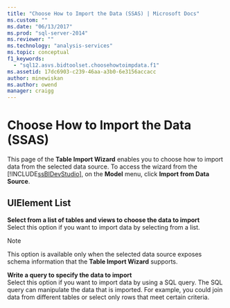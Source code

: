 ```yaml
---
title: "Choose How to Import the Data (SSAS) | Microsoft Docs"
ms.custom: ""
ms.date: "06/13/2017"
ms.prod: "sql-server-2014"
ms.reviewer: ""
ms.technology: "analysis-services"
ms.topic: conceptual
f1_keywords: 
  - "sql12.asvs.bidtoolset.choosehowtoimpdata.f1"
ms.assetid: 17dc6903-c239-46aa-a3b0-6e3156accacc
author: minewiskan
ms.author: owend
manager: craigg
---
```

# Choose How to Import the Data (SSAS)
  This page of the **Table Import Wizard** enables you to choose how to import data from the selected data source. To access the wizard from the [!INCLUDE[ssBIDevStudio](../includes/ssbidevstudio-md.md)], on the **Model** menu, click **Import from Data Source**.  
  
## UIElement List  
 **Select from a list of tables and views to choose the data to import**  
 Select this option if you want to import data by selecting from a list.  
  
> [!NOTE]  
>  This option is available only when the selected data source exposes schema information that the **Table Import Wizard** supports.  
  
 **Write a query to specify the data to import**  
 Select this option if you want to import data by using a SQL query. The SQL query can manipulate the data that is imported. For example, you could join data from different tables or select only rows that meet certain criteria.  
  
  
